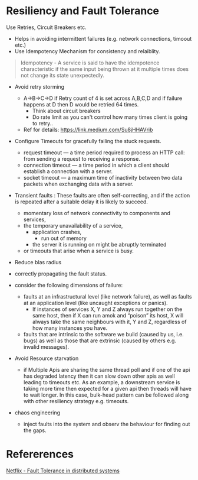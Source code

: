 # Resiliency and Fault Tolerance


Use Retries, Circuit Breakers etc.
 - Helps in avoiding intermittent failures (e.g. network connections, timoout etc.)
 - Use Idempotency Mechanism for consistency and relaiblity.
> Idempotency - A service is said to have the idempotence characteristic if the same input being thrown at it multiple times does not change its state unexpectedly.
 - Avoid retry storming
	- A->B->C->D if Retry count of 4 is set across A,B,C,D and if failure happens at D then D would be retried 64 times. 
		- Think about circuit breakers
		- Do rate limit as you can't control how many times client is going to retry..
	- Ref for details: https://link.medium.com/Su8jHHAVrib
- Configure Timeouts for gracefully failing the stuck requests.
	- request timeout — a time period required to process an HTTP call: from sending a request to receiving a response.
	- connection timeout — a time period in which a client should establish a connection with a server.
	- socket timeout — a maximum time of inactivity between two data packets when exchanging data with a server.


- Transient faults : These faults are often self-correcting, and if the action is repeated after a suitable delay it is likely to succeed.
	-  momentary loss of network connectivity to components and services, 
	- the temporary unavailability of a service, 
		- application crashes,
			- run out of memory
		- the server it is running on might be abruptly terminated
	- or timeouts that arise when a service is busy. 

- Reduce blas radius
- correctly propagating the fault status.
- consider the following dimensions of failure:
	- faults at an infrastructural level (like network failure), as well as faults at an application level (like uncaught exceptions or panics).
		- If instances of services X, Y and Z always run together on the same host, then if X can run amok and “poison” its host, X will always take the same neighbours with it, Y and Z, regardless of how many instances you have.
	- faults that are intrinsic to the software we build (caused by us, i.e. bugs) as well as those that are extrinsic (caused by others e.g. invalid messages).

- Avoid Resource starvation
    - if Multiple Apis are sharing the same thread poll and if one of the api has degraded latency then it can slow down other apis as well leading to timeouts etc. As an example, a downstream service is taking more time then expected for a given api then threads will have to wait longer. In this case, bulk-head pattern can be followed along with other resiliency strategy e.g. timeouts.
- chaos engineering
    - inject faults into the system and observ the behaviour for finding out the gaps.


# Refererences
[Netflix - Fault Tolerance in distributed systems](https://netflixtechblog.com/fault-tolerance-in-a-high-volume-distributed-system-91ab4faae74a)